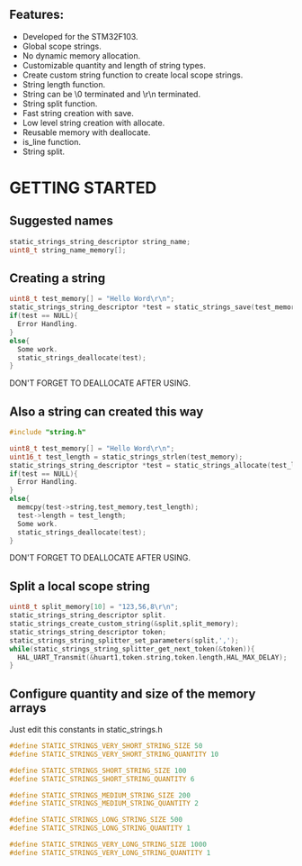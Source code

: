  ## **Features:**

 - Developed for the STM32F103.
 - Global scope strings.
 - No dynamic memory allocation.
 - Customizable quantity and length of string types.
 - Create custom string function to create local scope strings.
 - String length function.
 - String can be \\0 terminated and \\r\\n terminated.
 - String split function.
 - Fast string creation with save.
 - Low level string creation with allocate.
 - Reusable memory with deallocate.
 - is_line function.
 - String split.
 
 # **GETTING STARTED**
 
 ## **Suggested names**
 
 ```C
 static_strings_string_descriptor string_name;
 uint8_t string_name_memory[];
 ```
 
 ## **Creating a string**
 
 ```C
 uint8_t test_memory[] = "Hello Word\r\n";
 static_strings_string_descriptor *test = static_strings_save(test_memory);
 if(test == NULL){
   Error Handling.
 }
 else{
   Some work.
   static_strings_deallocate(test);
 }
 ```
 
 DON'T FORGET TO DEALLOCATE AFTER USING.
 
 ## **Also a string can created this way**
 
 ```C
 #include "string.h"
 
 uint8_t test_memory[] = "Hello Word\r\n";
 uint16_t test_length = static_strings_strlen(test_memory);
 static_strings_string_descriptor *test = static_strings_allocate(test_length);
 if(test == NULL){
   Error Handling.
 }
 else{
   memcpy(test->string,test_memory,test_length);
   test->length = test_length;
   Some work.
   static_strings_deallocate(test);
 }
 ```
 
 DON'T FORGET TO DEALLOCATE AFTER USING.
 
 ## **Split a local scope string**
 
 ```C
 uint8_t split_memory[10] = "123,56,8\r\n";
 static_strings_string_descriptor split.
 static_strings_create_custom_string(&split,split_memory);
 static_strings_string_descriptor token;
 static_strings_string_splitter_set_parameters(split,',');
 while(static_strings_string_splitter_get_next_token(&token)){
   HAL_UART_Transmit(&huart1,token.string,token.length,HAL_MAX_DELAY);
 }
 ```

 ## **Configure quantity and size of the memory arrays**

 Just edit this constants in static_strings.h

 ```C
 #define STATIC_STRINGS_VERY_SHORT_STRING_SIZE 50
 #define STATIC_STRINGS_VERY_SHORT_STRING_QUANTITY 10
 
 #define STATIC_STRINGS_SHORT_STRING_SIZE 100
 #define STATIC_STRINGS_SHORT_STRING_QUANTITY 6
 
 #define STATIC_STRINGS_MEDIUM_STRING_SIZE 200
 #define STATIC_STRINGS_MEDIUM_STRING_QUANTITY 2
 
 #define STATIC_STRINGS_LONG_STRING_SIZE 500
 #define STATIC_STRINGS_LONG_STRING_QUANTITY 1
 
 #define STATIC_STRINGS_VERY_LONG_STRING_SIZE 1000
 #define STATIC_STRINGS_VERY_LONG_STRING_QUANTITY 1
 ```
